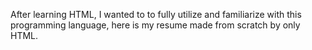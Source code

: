 After learning HTML, I wanted to to fully utilize and familiarize with this programming language, here is my resume made from scratch by only HTML.